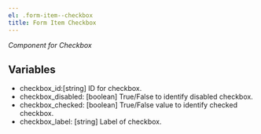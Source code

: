 ```yaml
---
el: .form-item--checkbox
title: Form Item Checkbox
---
```


_Component for Checkbox_

## Variables

- checkbox_id:[string] ID for checkbox.
- checkbox_disabled: [boolean] True/False to identify disabled checkbox.
- checkbox_checked: [boolean] True/False value to identify checked checkbox.
- checkbox_label: [string] Label of checkbox.
